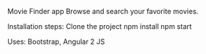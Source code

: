 Movie Finder app
Browse and search your favorite movies. 

Installation steps:
Clone the project
npm install
npm start

Uses:
Bootstrap, Angular 2 JS
